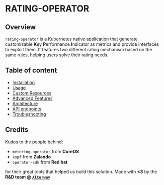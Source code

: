 # **RATING-OPERATOR**

## Overview

`rating-operator` is a Kubernetes native application that generate customizable **K**ey **P**erformance **I**ndicator as metrics and provide interfaces to exploit them. It features two different rating mechanism based on the same rules, helping users solve their rating needs.

## Table of content

- [Installation](/documentation/INSTALL.md)
- [Usage](/documentation/USAGE.md)
- [Custom Resources](/documentation/CRD.md)
- [Advanced Features](/documentation/FEATURES.md)
- [Architecture](/documentation/ARCHITECTURE.md)
- [API endpoints](/documentation/API.md)
- [Troubleshooting](/documentation/TROUBLESHOOT.md)


## **Credits**

Kudos to the people behind:

- `metering-operator` from **CoreOS**
- `kopf` from **Zalando** 
- `operator-sdk` from **Red hat**

for their great tools that helped us build this solution.
Made with **<3** by the **R&D team @ [`Alterway`](https://www.alterway.fr/)**
